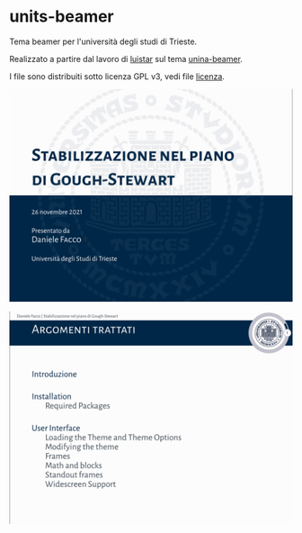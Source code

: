 # units-beamer
Tema beamer per l'università degli studi di Trieste.

Realizzato a partire dal lavoro di [luistar](https://github.com/luistar) sul tema [unina-beamer](https://github.com/luistar/unina-beamer).

I file sono distribuiti sotto licenza GPL v3, vedi file [licenza](https://github.com/Sesam31/units-beamer/blob/main/units-beamer/LICENSE).

![](https://github.com/Sesam31/units-beamer/blob/main/units-beamer/screenshot/1.png)

![](https://github.com/Sesam31/units-beamer/blob/main/units-beamer/screenshot/2.png)
